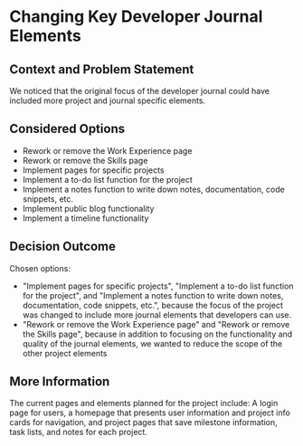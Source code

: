 # Changing Key Developer Journal Elements

## Context and Problem Statement

We noticed that the original focus of the developer journal could have included more project and journal specific elements. 

## Considered Options

* Rework or remove the Work Experience page
* Rework or remove the Skills page
* Implement pages for specific projects
* Implement a to-do list function for the project
* Implement a notes function to write down notes, documentation, code snippets, etc.
* Implement public blog functionality
* Implement a timeline functionality

## Decision Outcome

Chosen options: 
* "Implement pages for specific projects", "Implement a to-do list function for the project", and "Implement a notes function to write down notes, documentation, code snippets, etc.", because the focus of the project was changed to include more journal elements that developers can use.
* "Rework or remove the Work Experience page" and "Rework or remove the Skills page", because in addition to focusing on the functionality and quality of the journal elements, we wanted to reduce the scope of the other project elements

## More Information

The current pages and elements planned for the project include: A login page for users, a homepage that presents user information and project info cards for navigation, and project pages that save milestone information, task lists, and notes for each project.
